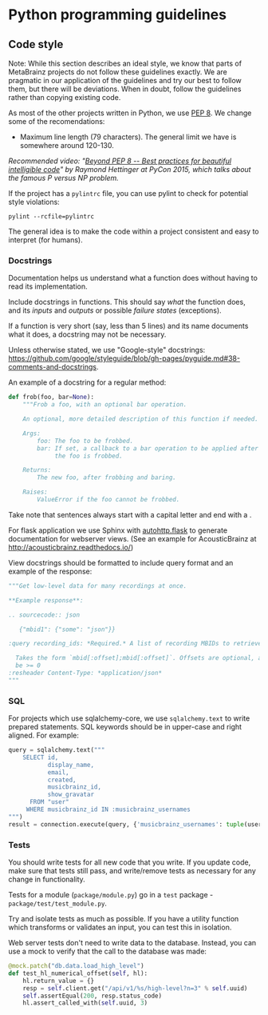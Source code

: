 # Python programming guidelines

## Code style

Note: While this section describes an ideal style, we know that parts of MetaBrainz
projects do not follow these guidelines exactly. We are pragmatic in our application of the
guidelines and try our best to follow them, but there will be deviations. When in doubt, follow
the guidelines rather than copying existing code.

As most of the other projects written in Python, we use [PEP 8](https://www.python.org/dev/peps/pep-0008/).
We change some of the recomendations:

* Maximum line length (79 characters). The general limit we have is somewhere around 120-130.

*Recommended video: "[Beyond PEP 8 -- Best practices for beautiful intelligible code](https://www.youtube.com/watch?v=wf-BqAjZb8M)"
by Raymond Hettinger at PyCon 2015, which talks about the famous P versus NP problem.*

If the project has a `pylintrc` file, you can use pylint to check for potential style violations:

    pylint --rcfile=pylintrc

The general idea is to make the code within a project consistent and easy to interpret (for humans).


### Docstrings

Documentation helps us understand what a function does without having to read its implementation.

Include docstrings in functions. This should say *what* the function does, and its *inputs*
and *outputs* or possible *failure states* (exceptions).

If a function is very short (say, less than 5 lines) and its name documents what it does,
a docstring may not be necessary.

Unless otherwise stated, we use "Google-style" docstrings:
https://github.com/google/styleguide/blob/gh-pages/pyguide.md#38-comments-and-docstrings.

An example of a docstring for a regular method:

```python
def frob(foo, bar=None):
    """Frob a foo, with an optional bar operation.

    An optional, more detailed description of this function if needed.

    Args:
        foo: The foo to be frobbed.
        bar: If set, a callback to a bar operation to be applied after
             the foo is frobbed.

    Returns:
        The new foo, after frobbing and baring.

    Raises:
        ValueError if the foo cannot be frobbed.
```

Take note that sentences always start with a capital letter and end with a .

For flask application we use Sphinx with [autohttp.flask](https://pythonhosted.org/sphinxcontrib-httpdomain/)
to generate documentation for webserver views.
(See an example for AcousticBrainz at http://acousticbrainz.readthedocs.io/)

View docstrings should be formatted to include query format and an example of the response:

```python
"""Get low-level data for many recordings at once.

**Example response**:

.. sourcecode:: json

   {"mbid1": {"some": "json"}}

:query recording_ids: *Required.* A list of recording MBIDs to retrieve

  Takes the form `mbid[:offset];mbid[:offset]`. Offsets are optional, and should
  be >= 0
:resheader Content-Type: *application/json*
"""
```


### SQL

For projects which use sqlalchemy-core, we use `sqlalchemy.text` to write prepared statements. SQL keywords
should be in upper-case and right aligned. For example:

```python
query = sqlalchemy.text("""
    SELECT id,
           display_name,
           email,
           created,
           musicbrainz_id,
           show_gravatar
      FROM "user"
     WHERE musicbrainz_id IN :musicbrainz_usernames
""")
result = connection.execute(query, {'musicbrainz_usernames': tuple(usernames)})
```


### Tests

You should write tests for all new code that you write. If you update code, make sure that
tests still pass, and write/remove tests as necessary for any change in functionality.

Tests for a module (`package/module.py`) go in a `test` package - `package/test/test_module.py`.

Try and isolate tests as much as possible. If you have a utility function which transforms or validates
an input, you can test this in isolation.

Web server tests don't need to write data to the database. Instead, you can use a mock to verify
that the call to the database was made:

```python
@mock.patch("db.data.load_high_level")
def test_hl_numerical_offset(self, hl):
    hl.return_value = {}
    resp = self.client.get("/api/v1/%s/high-level?n=3" % self.uuid)
    self.assertEqual(200, resp.status_code)
    hl.assert_called_with(self.uuid, 3)
```
